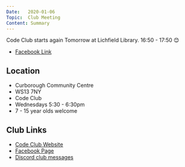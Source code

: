 ```yaml
---
Date:   2020-01-06
Topic:  Club Meeting
Content: Summary
---
```



Code Club starts again Tomorrow at Lichfield Library. 16:50 - 17:50
😊

* [Facebook Link](https://www.facebook.com/1481985248595237/posts/2487485588045193/)

## Location

* Curborough Community Centre
* WS13 7NY
* Code Club
* Wednesdays 5:30 - 6:30pm
* 7 - 15 year olds welcome

## Club Links

* [Code Club Website](https://lichfield-code-club.github.io/)
* [Facebook Page](https://www.facebook.com/LichfieldCoders)
* [Discord club messages](https://discord.gg/szz6xGK)
